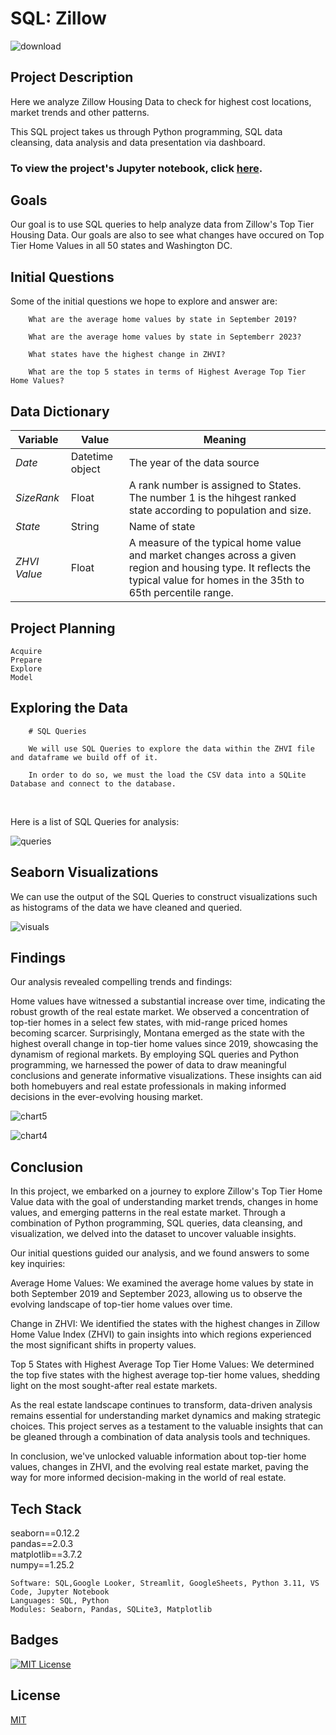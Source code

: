 # SQL: Zillow 

![download](https://github.com/guzmanwolfrank/SQL/assets/29739578/d03867fe-9822-40ed-b670-83ba3501df99)


## Project Description

Here we analyze Zillow Housing Data to check for highest cost locations, market trends and other patterns. 

This SQL project takes us through Python programming, SQL data cleansing, data analysis and data presentation via dashboard.  

### To view the project's Jupyter notebook, click [here](https://github.com/guzmanwolfrank/SQL/blob/main/SQL%20Zillow/ZillowProject.ipynb).

## Goals 

Our goal is to use SQL queries to help analyze data from Zillow's Top Tier Housing Data. Our goals are also to see what changes have occured on Top Tier Home Values in all 50 states and Washington DC.


## Initial Questions 

Some of the  initial questions we hope to explore and answer are:

        What are the average home values by state in September 2019?  

        What are the average home values by state in Septemberr 2023? 

        What states have the highest change in ZHVI? 

        What are the top 5 states in terms of Highest Average Top Tier Home Values? 

      




## Data Dictionary
**Variable** |    **Value**    | **Meaning**
---|---|---
*Date* | Datetime object | The year of the data source
*SizeRank* | Float | A rank number is assigned to States.  The number 1 is the hihgest ranked state according to population and size. 
*State* | String | Name of state 
*ZHVI Value* | Float | A measure of the typical home value and market changes across a given region and housing type. It reflects the typical value for homes in the 35th to 65th percentile range. 


## Project Planning 

    Acquire
    Prepare
    Explore
    Model 

## Exploring the Data 

        # SQL Queries 

        We will use SQL Queries to explore the data within the ZHVI file and dataframe we build off of it. 

        In order to do so, we must the load the CSV data into a SQLite Database and connect to the database.  

<br/>

Here is a list of SQL Queries for analysis:

![queries](https://github.com/guzmanwolfrank/Data-SQL/assets/29739578/4557ae9a-5547-4727-945d-18aa375493c0)

## Seaborn Visualizations 

We can use the output of the SQL Queries to construct visualizations such as histograms of the data we have cleaned and queried.

![visuals](https://github.com/guzmanwolfrank/Data-SQL/assets/29739578/be0040bb-ac21-4af3-a1ba-b40926449c43)


## Findings 
Our analysis revealed compelling trends and findings:

Home values have witnessed a substantial increase over time, indicating the robust growth of the real estate market.
We observed a concentration of top-tier homes in a select few states, with mid-range priced homes becoming scarcer.
Surprisingly, Montana emerged as the state with the highest overall change in top-tier home values since 2019, showcasing the dynamism of regional markets.
By employing SQL queries and Python programming, we harnessed the power of data to draw meaningful conclusions and generate informative visualizations. These insights can aid both homebuyers and real estate professionals in making informed decisions in the ever-evolving housing market.

![chart5](https://github.com/guzmanwolfrank/Data-SQL/assets/29739578/36d6666c-ba4f-4c10-ac51-c548a6b55afe)

![chart4](https://github.com/guzmanwolfrank/Data-SQL/assets/29739578/9e04d0cd-f8c4-497e-9db0-ba36117672e5)



## Conclusion 
In this project, we embarked on a journey to explore Zillow's Top Tier Home Value data with the goal of understanding market trends, changes in home values, and emerging patterns in the real estate market. Through a combination of Python programming, SQL queries, data cleansing, and visualization, we delved into the dataset to uncover valuable insights.

Our initial questions guided our analysis, and we found answers to some key inquiries:

Average Home Values: We examined the average home values by state in both September 2019 and September 2023, allowing us to observe the evolving landscape of top-tier home values over time.

Change in ZHVI: We identified the states with the highest changes in Zillow Home Value Index (ZHVI) to gain insights into which regions experienced the most significant shifts in property values.

Top 5 States with Highest Average Top Tier Home Values: We determined the top five states with the highest average top-tier home values, shedding light on the most sought-after real estate markets.

As the real estate landscape continues to transform, data-driven analysis remains essential for understanding market dynamics and making strategic choices. This project serves as a testament to the valuable insights that can be gleaned through a combination of data analysis tools and techniques.

In conclusion, we've unlocked valuable information about top-tier home values, changes in ZHVI, and the evolving real estate market, paving the way for more informed decision-making in the world of real estate.

## Tech Stack 
seaborn==0.12.2 <br/>
pandas==2.0.3 <br/>
matplotlib==3.7.2 <br/>
numpy==1.25.2  <br/>

    Software: SQL,Google Looker, Streamlit, GoogleSheets, Python 3.11, VS Code, Jupyter Notebook
    Languages: SQL, Python
    Modules: Seaborn, Pandas, SQLite3, Matplotlib


## Badges 

[![MIT License](https://img.shields.io/badge/License-MIT-green.svg)](https://choosealicense.com/licenses/mit/)


## License 
[MIT](https://choosealicense.com/licenses/mit/)
